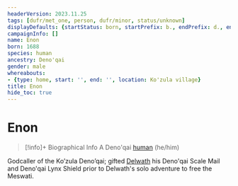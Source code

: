 ```yaml
---
headerVersion: 2023.11.25
tags: [dufr/met_one, person, dufr/minor, status/unknown]
displayDefaults: {startStatus: born, startPrefix: b., endPrefix: d., endStatus: died}
campaignInfo: []
name: Enon
born: 1688
species: human
ancestry: Deno'qai
gender: male
whereabouts:
- {type: home, start: '', end: '', location: Ko'zula village}
title: Enon
hide_toc: true
---
```

# Enon
>[!info]+ Biographical Info
> A Deno'qai [human](<../../species/humans/humans.md>) (he/him)
> 
>> 

Godcaller of the Ko’zula Deno’qai; gifted [Delwath](<../pcs/dunmar-fellowship/delwath.md>) his Deno'qai Scale Mail and Deno'qai Lynx Shield prior to Delwath's solo adventure to free the Meswati.


